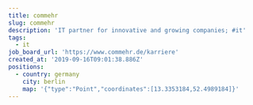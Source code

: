 ```yaml
---
title: commehr
slug: commehr
description: 'IT partner for innovative and growing companies; #it'
tags:
  - it
job_board_url: 'https://www.commehr.de/karriere'
created_at: '2019-09-16T09:01:38.886Z'
positions:
  - country: germany
    city: berlin
    map: '{"type":"Point","coordinates":[13.3353184,52.4989184]}'
---
```



